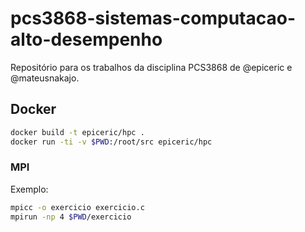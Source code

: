 # pcs3868-sistemas-computacao-alto-desempenho

Repositório para os trabalhos da disciplina PCS3868 de @epiceric e @mateusnakajo.

## Docker

```bash
docker build -t epiceric/hpc .
docker run -ti -v $PWD:/root/src epiceric/hpc
```

### MPI

Exemplo:

```bash
mpicc -o exercicio exercicio.c
mpirun -np 4 $PWD/exercicio
```
